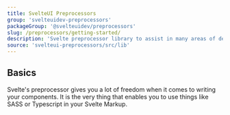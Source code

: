 ```yaml
---
title: SvelteUI Preprocessors
group: 'svelteuidev-preprocessors'
packageGroup: '@svelteuidev/preprocessors'
slug: /preprocessors/getting-started/
description: 'Svelte preprocessor library to assist in many areas of development'
source: 'svelteui-preprocessors/src/lib'
---
```


<script>
    // import { Demo } from "@svelteuidev/demos";
    import { Heading, CodeBlock } from 'components';
</script>

<Heading />

## Basics

Svelte's preprocessor gives you a lot of freedom when it comes to writing your components. It is the very thing that enables you to use things like SASS or Typescript in your Svelte Markup.
